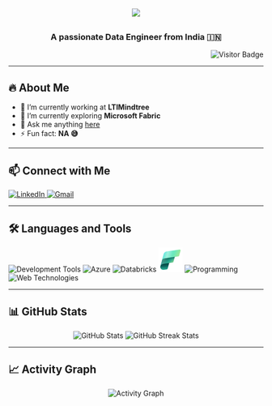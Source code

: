 <h1 align="center">
    <img src="https://readme-typing-svg.herokuapp.com/?font=Anton&size=35&center=true&vCenter=true&width=500&height=70&duration=4000&color=539BF5&lines=Hi+There!+👋;+I'm+Vignesh+Mestha!;"/>
</h1>

<h3 align="center">A passionate Data Engineer from India 🇮🇳</h3>

<p align="right">
    <img src="https://visitor-badge.laobi.icu/badge?page_id=vigneshmestha14.vigneshmestha14" alt="Visitor Badge"/>
</p>

---

## 🔥 About Me
- 🔭 I’m currently working at **LTIMindtree**
- 🌱 I’m currently exploring **Microsoft Fabric**
- 💬 Ask me anything [here](https://github.com/vigneshmestha14/vigneshmestha14/discussions/1)
- ⚡ Fun fact: **NA 😅**

---

## 📫 Connect with Me
<p align="left">
    <a href="https://www.linkedin.com/in/vignesh-mestha-576217221?utm_source=share&utm_campaign=share_via&utm_content=profile&utm_medium=android_app" target="_blank">
        <img src="https://skillicons.dev/icons?i=linkedin" alt="LinkedIn"/>
    </a>
    <a href="mailto:vigneshmestha14@gmail.com" target="_blank">
        <img src="https://skillicons.dev/icons?i=gmail" alt="Gmail"/>
    </a>
</p>

---

## 🛠️ Languages and Tools
<p align="left">
    <img src="https://skillicons.dev/icons?i=pycharm,vscode,git,github" alt="Development Tools"/>
    <img src="https://www.vectorlogo.zone/logos/microsoft_azure/microsoft_azure-icon.svg" width="48" height="48" alt="Azure"/>
    <img src="https://www.vectorlogo.zone/logos/databricks/databricks-icon.svg" width="48" height="48" alt="Databricks"/>
    <img src="assets/fabric_logo.svg" width="48" height="48" alt="Microsoft Fabric"/>
    <img src="https://skillicons.dev/icons?i=python,flask" alt="Programming"/>
    <img src="https://skillicons.dev/icons?i=html,css" alt="Web Technologies"/>
 
</p>

---

## 📊 GitHub Stats
<div align="center">
    <img src="https://github-readme-stats.vercel.app/api?username=vigneshmestha14&show_icons=true&theme=tokyonight&hide_border=true&count_private=true&rank_icon=github" alt="GitHub Stats"/>
    <img src="https://github-readme-streak-stats.herokuapp.com/?user=vigneshmestha14&theme=tokyonight&hide_border=true" alt="GitHub Streak Stats"/>
</div>

---

## 📈 Activity Graph
<p align="center">
    <img src="https://github-readme-activity-graph.vercel.app/graph?username=vigneshmestha14&theme=react-dark" alt="Activity Graph"/>
</p>
